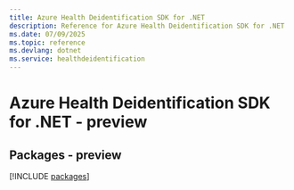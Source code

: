 ```yaml
---
title: Azure Health Deidentification SDK for .NET
description: Reference for Azure Health Deidentification SDK for .NET
ms.date: 07/09/2025
ms.topic: reference
ms.devlang: dotnet
ms.service: healthdeidentification
---
```

# Azure Health Deidentification SDK for .NET - preview
## Packages - preview
[!INCLUDE [packages](health-deidentification-index.md)]